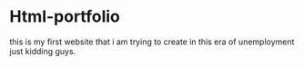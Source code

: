 # Html-portfolio
this is my first website that i am trying to create in this era of unemployment just kidding guys.
